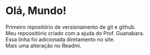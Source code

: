 # Olá, Mundo!
 Primeiro repositório de versionamento de git e github.<br/>
 Meu repoositório criado com a ajuda do Prof. Guanabara.<br/>
 Essa linha foi adicionada diretamento no site.<br/>
 Mais uma alteração no Readmi.
